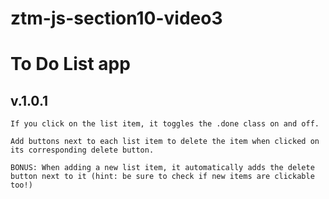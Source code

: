 # ztm-js-section10-video3

# To Do List app 

## v.1.0.1
    If you click on the list item, it toggles the .done class on and off.
    
    Add buttons next to each list item to delete the item when clicked on its corresponding delete button.
    
    BONUS: When adding a new list item, it automatically adds the delete button next to it (hint: be sure to check if new items are clickable too!)
    
